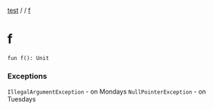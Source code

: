 [test](out.md) / [](out.md) / [f](out.md)


# f

`fun f(): Unit`

### Exceptions

`IllegalArgumentException` - on Mondays
`NullPointerException` - on Tuesdays


